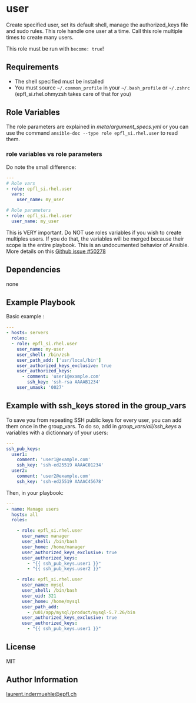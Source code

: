 user
=========

Create specified user, set its default shell, manage the authorized_keys file and sudo rules.
This role handle one user at a time. Call this role multiple times to create many users.

This role must be run with `become: true`!


Requirements
------------

* The shell specified must be installed
* You must source `~/.common_profile` in your `~/.bash_profile` or `~/.zshrc` (epfl_si.rhel.ohmyzsh takes care of that for you)


Role Variables
--------------

The role parameters are explained in *meta/argument_specs.yml* or you can use the command `ansible-doc --type role epfl_si.rhel.user` to read them.


### role variables vs role parameters

Do note the small difference:

```yaml
---
# Role vars
- role: epfl_si.rhel.user
  vars:
    user_name: my_user

# Role parameters
- role: epfl_si.rhel.user
  user_name: my_user
```

This is VERY important. Do NOT use roles variables if you wish to create multiples users. If you do that, the variables will be merged because their scope is the entire playbook. This is an undocumented behavior of Ansible. More details on this [Github issue #50278](https://github.com/ansible/ansible/issues/50278)


Dependencies
------------

none


Example Playbook
----------------

Basic example :

```yaml
---
- hosts: servers
  roles:
  - role: epfl_si.rhel.user
    user_name: my-user
    user_shell: /bin/zsh
    user_path_add: ['usr/local/bin']
    user_authorized_keys_exclusive: true
    user_authorized_keys:
      - comment: 'user1@example.com'
        ssh_key: 'ssh-rsa AAAAB1234'
    user_umask: '0027'
```


## Example with ssh_keys stored in the group_vars

To save you from repeating SSH public keys for every user, you can add them once in the group_vars. To do so, add in *group_vars/all/ssh_keys* a variables with a dictionnary of your users:

```yaml
---
ssh_pub_keys:
  user1:
    comment: 'user1@example.com'
    ssh_key: 'ssh-ed25519 AAAAC01234'
  user2:
    comment: 'user2@example.com'
    ssh_key: 'ssh-ed25519 AAAAC45678'
```

Then, in your playbook:

```yaml
---
- name: Manage users
  hosts: all
  roles:

    - role: epfl_si.rhel.user
      user_name: manager
      user_shell: /bin/bash
      user_home: /home/manager
      user_authorized_keys_exclusive: true
      user_authorized_keys:
        - "{{ ssh_pub_keys.user1 }}"
        - "{{ ssh_pub_keys.user2 }}"

    - role: epfl_si.rhel.user
      user_name: mysql
      user_shell: /bin/bash
      user_uid: 321
      user_home: /home/mysql
      user_path_add:
        - /u01/app/mysql/product/mysql-5.7.26/bin
      user_authorized_keys_exclusive: true
      user_authorized_keys:
        - "{{ ssh_pub_keys.user1 }}"
```

License
-------

MIT

Author Information
------------------

laurent.indermuehle@epfl.ch
